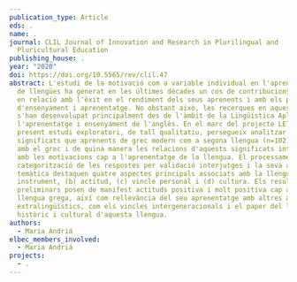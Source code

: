 ```yaml
---
publication_type: Article
eds: .
name: .
journal: CLIL Journal of Innovation and Research in Plurilingual and
  Pluricultural Education
publishing_house: .
year: "2020"
doi: https://doi.org/10.5565/rev/clil.47
abstract: L'estudi de la motivació com a variable individual en l'aprenentatge
  de llengües ha generat en les últimes dècades un cos de contribucions extens
  en relació amb l'èxit en el rendiment dels seus aprenents i amb els processos
  d'ensenyament i aprenentatge. No obstant això, les recerques en aquest sentit
  s'han desenvolupat principalment des de l'àmbit de la Lingüística Aplicada a
  l'aprenentatge i ensenyament de l'anglès. En el marc del projecte LETEGR2, el
  present estudi exploratori, de tall qualitatiu, persegueix analitzar els
  significats que aprenents de grec modern com a segona llengua (n=102) associen
  amb el grec i de quina manera les relacions d'aquests significats interactuen
  amb les motivacions cap a l'aprenentatge de la llengua. El processament i
  categorització de les respostes per validació interjutges i la seva anàlisi
  temàtica destaquen quatre aspectes principals associats amb la llengua com (a)
  instrument, (b) actitud, (c) vincle personal i (d) cultura. Els resultats
  preliminars posen de manifest actituds positiva i molt positiva cap a la
  llengua grega, així com rellevància del seu aprenentatge amb altres aspectes
  extralingüístics, com els vincles intergeneracionals i el paper del llegat
  històric i cultural d'aquesta llengua.
authors:
  - Maria Andriá
elbec_members_involved:
  - Maria Andriá
projects:
  - .
---
```

